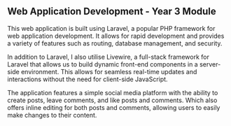 
## Web Application Development - Year 3 Module

This web application is built using Laravel, a popular PHP framework for web application development. It allows for rapid development and provides a variety of features such as routing, database management, and security.

In addition to Laravel, I also utilise Livewire, a full-stack framework for Laravel that allows us to build dynamic front-end components in a server-side environment. This allows for seamless real-time updates and interactions without the need for client-side JavaScript.

The application features a simple social media platform with the ability to create posts, leave comments, and like posts and comments. Which also offers inline editing for both posts and comments, allowing users to easily make changes to their content.
